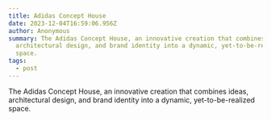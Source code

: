 ```yaml
---
title: Adidas Concept House
date: 2023-12-04T16:59:06.956Z
author: Anonymous
summary: The Adidas Concept House, an innovative creation that combines ideas,
  architectural design, and brand identity into a dynamic, yet-to-be-realized
  space.
tags:
  - post
---
```

The Adidas Concept House, an innovative creation that combines ideas, architectural design, and brand identity into a dynamic, yet-to-be-realized space.